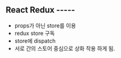 ## React Redux -----
 + props가 아닌 store를 이용
 + redux store 구독
 + store에 dispatch
 + 서로 간의 스토어 중심으로 상화 작용 하게 됨.